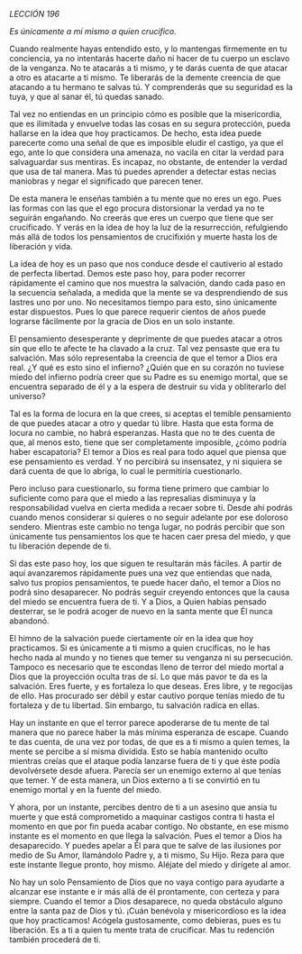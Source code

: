*LECCIÓN 196*

*Es únicamente a mí mismo a quien crucifico.*

Cuando realmente hayas entendido esto, y lo mantengas firmemente en tu conciencia, ya no intentarás hacerte daño ni hacer de tu cuerpo un esclavo de la venganza. No te atacarás a ti mismo, y te darás cuenta de que atacar a otro es atacarte a ti mismo. Te liberarás de la demente creencia de que atacando a tu hermano te salvas tú. Y comprenderás que su seguridad es la tuya, y que al sanar él, tú quedas sanado.

Tal vez no entiendas en un principio cómo es posible que la misericordia, que es ilimitada y envuelve todas las cosas en su segura protección, pueda hallarse en la idea que hoy practicamos. De hecho, esta idea puede parecerte como una señal de que es imposible eludir el castigo, ya que el ego, ante lo que considera una amenaza, no vacila en citar la verdad para salvaguardar sus mentiras. Es incapaz, no obstante, de entender la verdad que usa de tal manera. Mas tú puedes aprender a detectar estas necias maniobras y negar el significado que parecen tener.

De esta manera le enseñas también a tu mente que no eres un ego. Pues las formas con las que el ego procura distorsionar la verdad ya no te seguirán engañando. No creerás que eres un cuerpo que tiene que ser crucificado. Y verás en la idea de hoy la luz de la resurrección, refulgiendo más allá de todos los pensamientos de crucifixión y muerte hasta los de liberación y vida.

La idea de hoy es un paso que nos conduce desde el cautiverio al estado de perfecta libertad. Demos este paso hoy, para poder recorrer rápidamente el camino que nos muestra la salvación, dando cada paso en la secuencia señalada, a medida que la mente se va desprendiendo de sus lastres uno por uno. No necesitamos tiempo para esto, sino únicamente estar dispuestos. Pues lo que parece requerir cientos de años puede lograrse fácilmente por la gracia de Dios en un solo instante.

El pensamiento desesperante y deprimente de que puedes atacar a otros sin que ello te afecte te ha clavado a la cruz. Tal vez pensaste que era tu salvación. Mas sólo representaba la creencia de que el temor a Dios era real. ¿Y qué es esto sino el infierno? ¿Quién que en su corazón no tuviese miedo del infierno podría creer que su Padre es su enemigo mortal, que se encuentra separado de él y a la espera de destruir su vida y obliterarlo del universo?

Tal es la forma de locura en la que crees, si aceptas el temible pensamiento de que puedes atacar a otro y quedar tú libre. Hasta que esta forma de locura no cambie, no habrá esperanzas. Hasta que no te des cuenta de que, al menos esto, tiene que ser completamente imposible, ¿cómo podría haber escapatoria? El temor a Dios es real para todo aquel que piensa que ese pensamiento es verdad. Y no percibirá su insensatez, y ni siquiera se dará cuenta de que lo abriga, lo cual le permitiría cuestionarlo.

Pero incluso para cuestionarlo, su forma tiene primero que cambiar lo suficiente como para que el miedo a las represalias disminuya y la responsabilidad vuelva en cierta medida a recaer sobre ti. Desde ahí podrás cuando menos considerar si quieres o no seguir adelante por ese doloroso sendero. Mientras este cambio no tenga lugar, no podrás percibir que son únicamente tus pensamientos los que te hacen caer presa del miedo, y que tu liberación depende de ti.

Si das este paso hoy, los que siguen te resultarán más fáciles. A partir de aquí avanzaremos rápidamente pues una vez que entiendas que nada, salvo tus propios pensamientos, te puede hacer daño, el temor a Dios no podrá sino desaparecer. No podrás seguir creyendo entonces que la causa del miedo se encuentra fuera de ti. Y a Dios, a Quien habías pensado desterrar, se le podrá acoger de nuevo en la santa mente que Él nunca abandonó.

El himno de la salvación puede ciertamente oír en la idea que hoy practicamos. Si es únicamente a ti mismo a quien crucificas, no le has hecho nada al mundo y no tienes que temer su venganza ni su persecución. Tampoco es necesario que te escondas lleno de terror del miedo mortal a Dios que la proyección oculta tras de sí. Lo que más pavor te da es la salvación. Eres fuerte, y es fortaleza lo que deseas. Eres libre, y te regocijas de ello. Has procurado ser débil y estar cautivo porque tenías miedo de tu fortaleza y de tu libertad. Sin embargo, tu salvación radica en ellas.

Hay un instante en que el terror parece apoderarse de tu mente de tal manera que no parece haber la más mínima esperanza de escape. Cuando te das cuenta, de una vez por todas, de que es a ti mismo a quien temes, la mente se percibe a sí misma dividida. Esto se había mantenido oculto mientras creías que el ataque podía lanzarse fuera de ti y que éste podía devolvérsete desde afuera. Parecía ser un enemigo externo al que tenías que temer. Y de esta manera, un Dios externo a ti se convirtió en tu enemigo mortal y en la fuente del miedo.

Y ahora, por un instante, percibes dentro de ti a un asesino que ansia tu muerte y que está comprometido a maquinar castigos contra ti hasta el momento en que por fin pueda acabar contigo. No obstante, en ese mismo instante es el momento en que llega la salvación. Pues el temor a Dios ha desaparecido. Y puedes apelar a Él para que te salve de las ilusiones por medio de Su Amor, llamándolo Padre y, a ti mismo, Su Hijo. Reza para que este instante llegue pronto, hoy mismo. Aléjate del miedo y dirígete al amor.

No hay un solo Pensamiento de Dios que no vaya contigo para ayudarte a alcanzar ese instante e ir más allá de él prontamente, con certeza y para siempre. Cuando el temor a Dios desaparece, no queda obstáculo alguno entre la santa paz de Dios y tú. ¡Cuán benévola y misericordioso es la idea que hoy practicamos! Acógela gustosamente, como debieras, pues es tu liberación. Es a ti a quien tu mente trata de crucificar. Mas tu redención también procederá de ti.